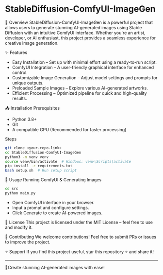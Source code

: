 # StableDiffusion-ComfyUI-ImageGen

 🚀 Overview
StableDiffusion-ComfyUI-ImageGen is a powerful project that allows users to generate stunning AI-generated images using Stable Diffusion with an intuitive ComfyUI interface. Whether you're an artist, developer, or AI enthusiast, this project provides a seamless experience for creative image generation.

✨ Features
- Easy Installation – Set up with minimal effort using a ready-to-run script.
- ComfyUI Integration – A user-friendly graphical interface for enhanced control.
- Customizable Image Generation – Adjust model settings and prompts for unique outputs.
- Preloaded Sample Images – Explore various AI-generated artworks.
- Efficient Processing – Optimized pipeline for quick and high-quality results.

📥 Installation
  Prerequisites
- Python 3.8+
- Git
- A compatible GPU (Recommended for faster processing)

Steps
```bash
git clone <your-repo-link>
cd StableDiffusion-ComfyUI-ImageGen
python3 -m venv venv
source venv/bin/activate  # Windows: venv\Scripts\activate
pip install -r requirements.txt
bash setup.sh  # Run setup script
```

🎨 Usage
Running ComfyUI & Generating Images
```bash
cd src
python main.py
```
- Open ComfyUI interface in your browser.
- Input a prompt and configure settings.
- Click Generate to create AI-powered images.

📝 License
This project is licensed under the MIT License – feel free to use and modify it.

🤝 Contributing
We welcome contributions! Feel free to submit PRs or issues to improve the project.

⭐ Support
If you find this project useful, star this repository ⭐ and share it!

---
🚀Create stunning AI-generated images with ease!

